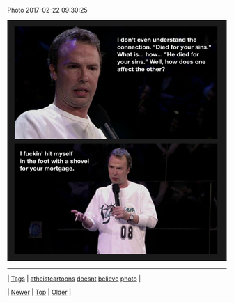 <!--
title: Photo 2017-02-22 09
date: 2020-06-28T15:27:00.151Z
tags: atheistcartoons, doesnt, believe, photo
-->


Photo 2017-02-22 09:30:25

![](157564147977-0.png)

<!--BOTTOM-POST-NAVIGATION-->
---

| [Tags](tags.md) | [atheistcartoons](tag-atheistcartoons.md) [doesnt](tag-doesnt.md) [believe](tag-believe.md) [photo](tag-photo.md) |

| [Newer](157536690494.md) | [Top](index.md) | [Older](157569382609.md) |